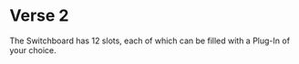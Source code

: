 # Verse 2

The Switchboard has 12 slots, each of which can be filled with a Plug-In of your choice.
